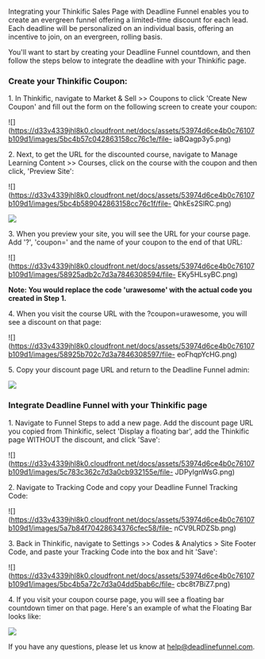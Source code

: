 Integrating your Thinkific Sales Page with Deadline Funnel enables you to
create an evergreen funnel offering a limited-time discount for each lead.
Each deadline will be personalized on an individual basis, offering an
incentive to join, on an evergreen, rolling basis.

You'll want to start by creating your Deadline Funnel countdown, and then
follow the steps below to integrate the deadline with your Thinkific page.

###

### Create your Thinkific Coupon:

1\.  In Thinkific, navigate to Market & Sell >> Coupons to click 'Create New Coupon' and fill out the form on the following screen to create your coupon: 

![](https://d33v4339jhl8k0.cloudfront.net/docs/assets/53974d6ce4b0c76107b109d1/images/5bc4b57c042863158cc76c1e/file-
iaBQagp3y5.png)


2\. Next, to get the URL for the discounted course, navigate to Manage Learning Content >> Courses, click on the course with the coupon and then click, 'Preview Site': 

![](https://d33v4339jhl8k0.cloudfront.net/docs/assets/53974d6ce4b0c76107b109d1/images/5bc4b589042863158cc76c1f/file-
QhkEs2SlRC.png)

![](https://d33v4339jhl8k0.cloudfront.net/docs/assets/53974d6ce4b0c76107b109d1/images/5bc4b594042863158cc76c21/file-E6kCH4Pk17.png)


3\. When you preview your site, you will see the URL for your course page. Add '?', 'coupon=' and the name of your coupon to the end of that URL: 

![](https://d33v4339jhl8k0.cloudfront.net/docs/assets/53974d6ce4b0c76107b109d1/images/58925adb2c7d3a7846308594/file-
EKy5HLsyBC.png)

**Note: You would replace the code 'urawesome' with the actual code you
created in Step 1.**


4\. When you visit the course URL with the ?coupon=urawesome, you will see a discount on that page: 

![](https://d33v4339jhl8k0.cloudfront.net/docs/assets/53974d6ce4b0c76107b109d1/images/58925b702c7d3a7846308597/file-
eoFhqpYcHG.png)


5\. Copy your discount page URL and return to the Deadline Funnel admin: 

![](https://d33v4339jhl8k0.cloudfront.net/docs/assets/53974d6ce4b0c76107b109d1/images/58925c492c7d3a784630859d/file-38EcredbId.png)

### Integrate Deadline Funnel with your Thinkific page

1\.  Navigate to Funnel Steps to add a new page. Add the discount page URL you copied from Thinkific, select 'Display a floating bar', add the Thinkific page WITHOUT the discount, and click 'Save': 

![](https://d33v4339jhl8k0.cloudfront.net/docs/assets/53974d6ce4b0c76107b109d1/images/5c783c362c7d3a0cb932155e/file-
JDPyIgnWsG.png)


2\. Navigate to Tracking Code and copy your Deadline Funnel Tracking Code: 

![](https://d33v4339jhl8k0.cloudfront.net/docs/assets/53974d6ce4b0c76107b109d1/images/5a7b84f70428634376cfec58/file-
nCV9LRDZSb.png)


3\. Back in Thinkific, navigate to Settings >> Codes & Analytics > Site Footer Code, and paste your Tracking Code into the box and hit 'Save': 

![](https://d33v4339jhl8k0.cloudfront.net/docs/assets/53974d6ce4b0c76107b109d1/images/5bc4b5a72c7d3a04dd5bab6c/file-
cbc8t7BiZ7.png)


4\. If you visit your coupon course page, you will see a floating bar countdown timer on that page. Here's an example of what the Floating Bar looks like: 

![](https://d33v4339jhl8k0.cloudfront.net/docs/assets/53974d6ce4b0c76107b109d1/images/5c65c0a12c7d3a66e32e783a/file-r2622Bfum3.png)

If you have any questions, please let us know at
[help@deadlinefunnel.com](mailto:mailto:help@deadlinefunnel.com).

